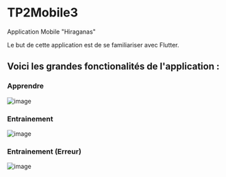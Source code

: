 # TP2Mobile3
Application Mobile "Hiraganas"

Le but de cette application est de se familiariser avec Flutter.

## Voici les grandes fonctionalités de l'application :
### Apprendre
![image](https://user-images.githubusercontent.com/21040391/74258488-6630da00-4cc4-11ea-93fb-68e308dc1bb7.png)
### Entrainement
![image](https://user-images.githubusercontent.com/21040391/74258508-6e891500-4cc4-11ea-8c13-eea4afd158c8.png)
### Entrainement (Erreur)
![image](https://user-images.githubusercontent.com/21040391/74258517-72b53280-4cc4-11ea-8a55-6de059c92d42.png)

